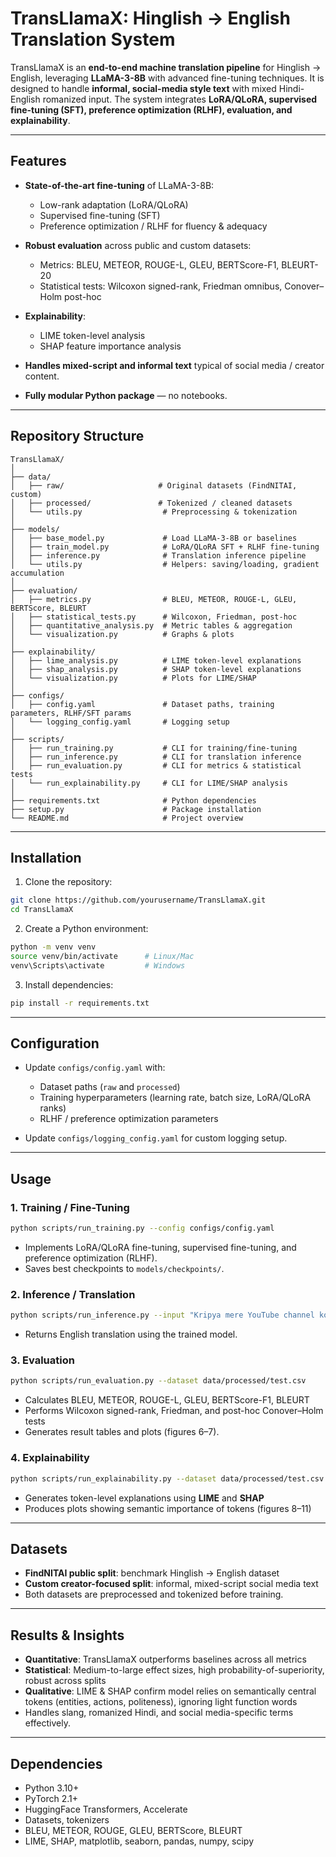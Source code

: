# **TransLlamaX: Hinglish → English Translation System**

TransLlamaX is an **end-to-end machine translation pipeline** for Hinglish → English, leveraging **LLaMA-3-8B** with advanced fine-tuning techniques. It is designed to handle **informal, social-media style text** with mixed Hindi-English romanized input. The system integrates **LoRA/QLoRA, supervised fine-tuning (SFT), preference optimization (RLHF), evaluation, and explainability**.

---

## **Features**

* **State-of-the-art fine-tuning** of LLaMA-3-8B:

  * Low-rank adaptation (LoRA/QLoRA)
  * Supervised fine-tuning (SFT)
  * Preference optimization / RLHF for fluency & adequacy
* **Robust evaluation** across public and custom datasets:

  * Metrics: BLEU, METEOR, ROUGE-L, GLEU, BERTScore-F1, BLEURT-20
  * Statistical tests: Wilcoxon signed-rank, Friedman omnibus, Conover–Holm post-hoc
* **Explainability**:

  * LIME token-level analysis
  * SHAP feature importance analysis
* **Handles mixed-script and informal text** typical of social media / creator content.
* **Fully modular Python package** — no notebooks.

---

## **Repository Structure**

```
TransLlamaX/
│
├── data/
│   ├── raw/                     # Original datasets (FindNITAI, custom)
│   ├── processed/               # Tokenized / cleaned datasets
│   └── utils.py                  # Preprocessing & tokenization
│
├── models/
│   ├── base_model.py             # Load LLaMA-3-8B or baselines
│   ├── train_model.py            # LoRA/QLoRA SFT + RLHF fine-tuning
│   ├── inference.py              # Translation inference pipeline
│   └── utils.py                  # Helpers: saving/loading, gradient accumulation
│
├── evaluation/
│   ├── metrics.py                # BLEU, METEOR, ROUGE-L, GLEU, BERTScore, BLEURT
│   ├── statistical_tests.py      # Wilcoxon, Friedman, post-hoc
│   ├── quantitative_analysis.py  # Metric tables & aggregation
│   └── visualization.py          # Graphs & plots
│
├── explainability/
│   ├── lime_analysis.py          # LIME token-level explanations
│   ├── shap_analysis.py          # SHAP token-level explanations
│   └── visualization.py          # Plots for LIME/SHAP
│
├── configs/
│   ├── config.yaml               # Dataset paths, training parameters, RLHF/SFT params
│   └── logging_config.yaml       # Logging setup
│
├── scripts/
│   ├── run_training.py           # CLI for training/fine-tuning
│   ├── run_inference.py          # CLI for translation inference
│   ├── run_evaluation.py         # CLI for metrics & statistical tests
│   └── run_explainability.py     # CLI for LIME/SHAP analysis
│
├── requirements.txt              # Python dependencies
├── setup.py                      # Package installation
└── README.md                     # Project overview
```

---

## **Installation**

1. Clone the repository:

```bash
git clone https://github.com/yourusername/TransLlamaX.git
cd TransLlamaX
```

2. Create a Python environment:

```bash
python -m venv venv
source venv/bin/activate      # Linux/Mac
venv\Scripts\activate         # Windows
```

3. Install dependencies:

```bash
pip install -r requirements.txt
```

---

## **Configuration**

* Update `configs/config.yaml` with:

  * Dataset paths (`raw` and `processed`)
  * Training hyperparameters (learning rate, batch size, LoRA/QLoRA ranks)
  * RLHF / preference optimization parameters
* Update `configs/logging_config.yaml` for custom logging setup.

---

## **Usage**

### **1. Training / Fine-Tuning**

```bash
python scripts/run_training.py --config configs/config.yaml
```

* Implements LoRA/QLoRA fine-tuning, supervised fine-tuning, and preference optimization (RLHF).
* Saves best checkpoints to `models/checkpoints/`.

### **2. Inference / Translation**

```bash
python scripts/run_inference.py --input "Kripya mere YouTube channel ko like aur subscribe karein"
```

* Returns English translation using the trained model.

### **3. Evaluation**

```bash
python scripts/run_evaluation.py --dataset data/processed/test.csv
```

* Calculates BLEU, METEOR, ROUGE-L, GLEU, BERTScore-F1, BLEURT
* Performs Wilcoxon signed-rank, Friedman, and post-hoc Conover–Holm tests
* Generates result tables and plots (figures 6–7).

### **4. Explainability**

```bash
python scripts/run_explainability.py --dataset data/processed/test.csv
```

* Generates token-level explanations using **LIME** and **SHAP**
* Produces plots showing semantic importance of tokens (figures 8–11)

---

## **Datasets**

* **FindNITAI public split**: benchmark Hinglish → English dataset
* **Custom creator-focused split**: informal, mixed-script social media text
* Both datasets are preprocessed and tokenized before training.

---

## **Results & Insights**

* **Quantitative**: TransLlamaX outperforms baselines across all metrics
* **Statistical**: Medium-to-large effect sizes, high probability-of-superiority, robust across splits
* **Qualitative**: LIME & SHAP confirm model relies on semantically central tokens (entities, actions, politeness), ignoring light function words
* Handles slang, romanized Hindi, and social media-specific terms effectively.

---

## **Dependencies**

* Python 3.10+
* PyTorch 2.1+
* HuggingFace Transformers, Accelerate
* Datasets, tokenizers
* BLEU, METEOR, ROUGE, GLEU, BERTScore, BLEURT
* LIME, SHAP, matplotlib, seaborn, pandas, numpy, scipy
